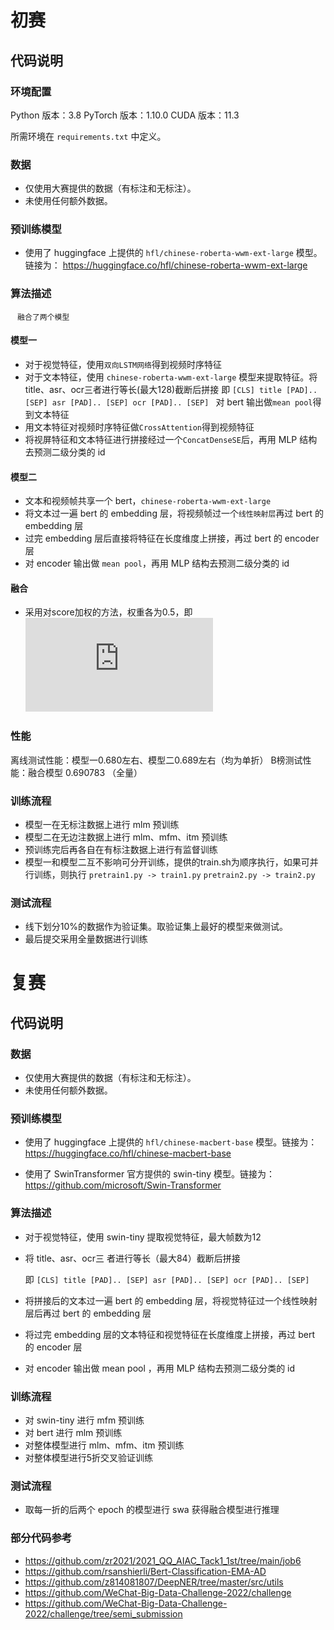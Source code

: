 # 初赛
## 代码说明

### 环境配置

Python 版本：3.8
PyTorch 版本：1.10.0
CUDA 版本：11.3

所需环境在 `requirements.txt` 中定义。

### 数据

* 仅使用大赛提供的数据（有标注和无标注）。
* 未使用任何额外数据。

### 预训练模型

* 使用了 huggingface 上提供的 `hfl/chinese-roberta-wwm-ext-large` 模型。链接为： https://huggingface.co/hfl/chinese-roberta-wwm-ext-large

### 算法描述
` ` `
      融合了两个模型
` ` ` 
#### 模型一
* 对于视觉特征，使用`双向LSTM网络`得到视频时序特征 
* 对于文本特征，使用 `chinese-roberta-wwm-ext-large` 模型来提取特征。将title、asr、ocr三者进行等长(最大128)截断后拼接
  即 `[CLS] title [PAD].. [SEP] asr [PAD].. [SEP] ocr [PAD].. [SEP] `
  对 bert 输出做`mean pool`得到文本特征
* 用文本特征对视频时序特征做`CrossAttention`得到视频特征
* 将视屏特征和文本特征进行拼接经过一个`ConcatDenseSE`后，再用 MLP 结构去预测二级分类的 id

#### 模型二
* 文本和视频帧共享一个 bert，`chinese-roberta-wwm-ext-large `
* 将文本过一遍 bert 的 embedding 层，将视频帧过一个`线性映射层`再过 bert 的 embedding 层
* 过完 embedding 层后直接将特征在长度维度上拼接，再过 bert 的 encoder 层
* 对 encoder 输出做 `mean pool`，再用 MLP 结构去预测二级分类的 id

#### 融合
* 采用对score加权的方法，权重各为0.5，即 ![](http://latex.codecogs.com/svg.latex?score=score_1*0.5+score_2*0.5) 


### 性能

离线测试性能：模型一0.680左右、模型二0.689左右（均为单折）
B榜测试性能：融合模型 0.690783 （全量）


### 训练流程

* 模型一在无标注数据上进行 mlm 预训练
* 模型二在无边注数据上进行 mlm、mfm、itm 预训练
* 预训练完后再各自在有标注数据上进行有监督训练
* 模型一和模型二互不影响可分开训练，提供的train.sh为顺序执行，如果可并行训练，则执行
  ` pretrain1.py -> train1.py `
  ` pretrain2.py -> train2.py `


### 测试流程

* 线下划分10%的数据作为验证集。取验证集上最好的模型来做测试。
* 最后提交采用全量数据进行训练


# 复赛
## 代码说明

### 数据

* 仅使用大赛提供的数据（有标注和无标注）。
* 未使用任何额外数据。

### 预训练模型

* 使用了 huggingface 上提供的 `hfl/chinese-macbert-base` 模型。链接为： https://huggingface.co/hfl/chinese-macbert-base

* 使用了 SwinTransformer 官方提供的 swin-tiny 模型。链接为：https://github.com/microsoft/Swin-Transformer

### 算法描述

* 对于视觉特征，使用 swin-tiny 提取视觉特征，最大帧数为12

* 将 title、asr、ocr三 者进行等长（最大84）截断后拼接

  即 `[CLS] title [PAD].. [SEP] asr [PAD].. [SEP] ocr [PAD].. [SEP] `

* 将拼接后的文本过一遍 bert 的 embedding 层，将视觉特征过一个线性映射层后再过 bert 的 embedding 层

* 将过完 embedding 层的文本特征和视觉特征在长度维度上拼接，再过 bert 的 encoder 层

* 对 encoder 输出做 mean pool ，再用 MLP 结构去预测二级分类的 id


### 训练流程

* 对 swin-tiny 进行 mfm 预训练
* 对 bert 进行 mlm 预训练
* 对整体模型进行 mlm、mfm、itm 预训练
* 对整体模型进行5折交叉验证训练

### 测试流程

* 取每一折的后两个 epoch 的模型进行 swa 获得融合模型进行推理

### 部分代码参考

* https://github.com/zr2021/2021_QQ_AIAC_Tack1_1st/tree/main/job6
* https://github.com/rsanshierli/Bert-Classification-EMA-AD
* https://github.com/z814081807/DeepNER/tree/master/src/utils
* https://github.com/WeChat-Big-Data-Challenge-2022/challenge
* https://github.com/WeChat-Big-Data-Challenge-2022/challenge/tree/semi_submission


